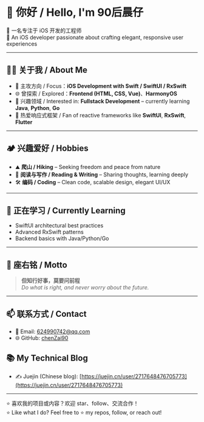 # 👋 你好 / Hello, I'm 90后晨仔

🍎 一名专注于 iOS 开发的工程师  
🍃 An iOS developer passionate about crafting elegant, responsive user experiences  

---

## 👨‍💻 关于我 / About Me

- 🎯 主攻方向 / Focus：**iOS Development with Swift / SwiftUI / RxSwift**
- 🌐 曾探索 / Explored：**Frontend (HTML, CSS, Vue)**、**HarmonyOS**
- 🔧 兴趣领域 / Interested in: **Fullstack Development** – currently learning **Java**, **Python**, **Go**
- 📱 热爱响应式框架 / Fan of reactive frameworks like **SwiftUI**, **RxSwift**, **Flutter**

---

## 🏕 兴趣爱好 / Hobbies

- ⛰️ **爬山 / Hiking** – Seeking freedom and peace from nature  
- 📖 **阅读与写作 / Reading & Writing** – Sharing thoughts, learning deeply  
- 🛠️ **编码 / Coding** – Clean code, scalable design, elegant UI/UX  

---

## 🌱 正在学习 / Currently Learning

- SwiftUI architectural best practices
- Advanced RxSwift patterns
- Backend basics with Java/Python/Go

---

## 🧭 座右铭 / Motto

> **但知行好事，莫要问前程**  
> *Do what is right, and never worry about the future.*

---

## 📫 联系方式 / Contact

- 📮 Email: 624990742@qq.com  
- 🌐 GitHub: [chenZai90](https://github.com/chenZai90)

## 📚 My Technical Blog

- ✍️ Juejin (Chinese blog): [https://juejin.cn/user/2717648476705773](https://juejin.cn/user/2717648476705773)


---

⭐ 喜欢我的项目或内容？欢迎 star、follow、交流合作！  
⭐ Like what I do? Feel free to ⭐️ my repos, follow, or reach out!
